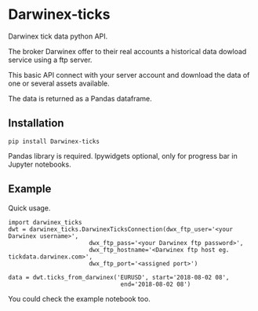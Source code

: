 # Darwinex-ticks
Darwinex tick data python API.

The broker Darwinex offer to their real accounts a historical data dowload 
service using a ftp server. 

This basic API connect with your server account 
and download the data of one or several assets available. 

The data is returned as a Pandas dataframe. 


## Installation

`pip install Darwinex-ticks`

Pandas library is required. Ipywidgets optional, only for progress bar in 
Jupyter notebooks.


## Example 



Quick usage.
```
import darwinex_ticks
dwt = darwinex_ticks.DarwinexTicksConnection(dwx_ftp_user='<your Darwinex username>',
                       dwx_ftp_pass='<your Darwinex ftp password>',
                       dwx_ftp_hostname='<Darwinex ftp host eg. tickdata.darwinex.com>',
                       dwx_ftp_port='<assigned port>')
                       
data = dwt.ticks_from_darwinex('EURUSD', start='2018-08-02 08', 
                                end='2018-08-02 08')                 
```
You could check the example notebook too.